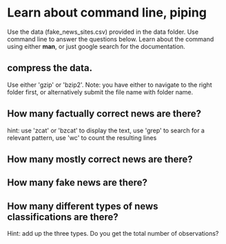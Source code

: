 # Learn about command line, piping

Use the data (fake_news_sites.csv) provided in the data folder.  Use
command line to answer the questions below.  Learn about the command
using either **man**, or just google search for the documentation.

## compress the data.

Use either 'gzip' or 'bzip2'.  Note: you have either to navigate to
the right folder first, or alternatively submit the file name with
folder name.

## How many factually correct news are there?

hint: use 'zcat' or 'bzcat' to display the text, use 'grep' to search
for a relevant pattern, use 'wc' to count the resulting lines

## How many mostly correct news are there?

## How many fake news are there?

## How many different types of news classifications are there?

Hint: add up the three types.  Do you get the total number of
observations?
